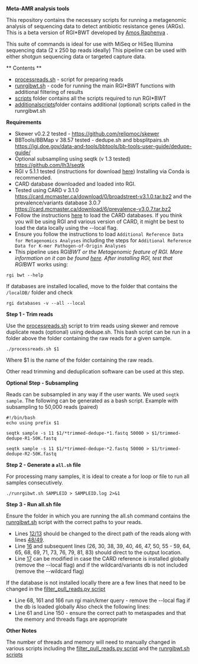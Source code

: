 **Meta-AMR analysis tools**

This repository contains the necessary scripts for running a metagenomic analysis of sequencing data to detect antibiotic resistance genes (ARGs). This is a beta version of RGI*BWT developed by [Amos Raphenya](https://github.com/raphenya) . 

This suite of commands is ideal for use with MiSeq or HiSeq Illumina sequencing data (2 x 250 bp reads ideally)
This pipeline can be used with either shotgun sequencing data or targeted capture data. 

** Contents **
- [processreads.sh](meta-tools/processreads.sh) - script for preparing reads
- [runrgibwt.sh](meta-tools/runrgibwt.sh) - code for running the main RGI*BWT functions with additional filtering of results 
- [scripts](meta-tools/scripts) folder contains all the scripts required to run RGI*BWT
- [additionalscripts](meta-tools/additionalscripts)folder contains additional (optional) scripts called in the runrgibwt.sh 


**Requirements**

- Skewer v0.2.2 tested - https://github.com/relipmoc/skewer 
- BBTools/BBMap v 38.57 tested - dedupe.sh and bbsplitpairs.sh https://jgi.doe.gov/data-and-tools/bbtools/bb-tools-user-guide/dedupe-guide/ 
- Optional subsampling using seqtk (v 1.3 tested) https://github.com/lh3/seqtk
- RGI v 5.1.1 tested (instructions for download [here](https://github.com/arpcard/rgi)) Installing via Conda is recommended. 
- CARD database downloaded and loaded into RGI. 
-   Tested using CARD v 3.1.0 https://card.mcmaster.ca/download/0/broadstreet-v3.1.0.tar.bz2 and the prevalence/variants database 3.0.7 https://card.mcmaster.ca/download/6/prevalence-v3.0.7.tar.bz2 
- Follow the instructions [here](https://github.com/arpcard/rgi#id42) to load the CARD databases. If you think you will be using RGI and various version of CARD, it might be best to load the data locally using the --local flag. 
- Ensure you follow the instructions to load `Additional Reference Data for Metagenomics Analyses` including the steps for `Additional Reference Data for K-mer Pathogen-of-Origin Analyses`
- This pipeline uses RGI*BWT or the Metagenomic feature of RGI. More information on it can be found [here](https://github.com/arpcard/rgi#id51). After installing RGI, test that RGI*BWT works using: 
```
rgi bwt --help
```
If databases are installed localled, move to the folder that contains the `/localDB/` folder and check
```
rgi databases -v --all --local
```

**Step 1 - Trim reads**

Use the [processreads.sh](meta-tools/processreads.sh) script to trim reads using skewer and remove duplicate reads (optional) using dedupe.sh. 
This bash script can be run in a folder above the folder containing the raw reads for a given sample. 

```
./processreads.sh $1
``` 

Where $1 is the name of the folder containing the raw reads. 

Other read trimming and deduplication software can be used at this step. 

**Optional Step - Subsampling**

Reads can be subsampled in any way if the user wants. We used `seqtk sample`. The following can be generated as a bash script. Example with subsampling to 50,000 reads (paired)

```
#!/bin/bash
echo using prefix $1
 
seqtk sample -s 11 $1/*trimmed-dedupe-*1.fastq 50000 > $1/trimmed-dedupe-R1-50K.fastq

seqtk sample -s 11 $1/*trimmed-dedupe-*2.fastq 50000 > $1/trimmed-dedupe-R2-50K.fastq
```

**Step 2 - Generate a `all.sh` file**

For processing many samples, it is ideal to create a for loop or file to run all samples consecutively. 

```
./runrgibwt.sh SAMPLEID > SAMPLEID.log 2>&1
```

**Step 3 - Run all.sh file**

Ensure the folder in which you are running the all.sh command contains the [runrgibwt.sh](meta-tools/runrgibwt.sh) script with the correct paths to your reads. 

- Lines [12/13](meta-tools/runrgibwt.sh#L12) should be changed to the direct path of the reads along with lines [48/49](meta-tools/runrgibwt.sh#L48). 
- Line [16](meta-tools/runrgibwt.sh#L16) and subsequent lines (26, 30, 38, 39, 40, 46, 47, 50, 55 - 59, 64, 65, 68, 69, 71, 73, 76, 79, 81, 83) should direct to the output location. 
- Line [17](meta-tools/runrgibwt.sh#L17) can be modified in case the CARD reference is installed globally (remove the --local flag) and if the wildcard/variants db is not included (remove the --wildcard flag)

If the database is not installed locally there are a few lines that need to be changed in the [filter_pull_reads.py script](meta-tools/scripts/filter_pull_reads.py)

- Line 68, 161 and 166 run rgi main/kmer query - remove the --local flag if the db is loaded globally
Also check the following lines: 
- Line 61 and Line 150 - ensure the correct path to metaspades and that the memory and threads flags are appropriate


**Other Notes**

The number of threads and memory will need to manually changed in various scripts including the [filter_pull_reads.py script](meta-tools/scripts/filter_pull_reads.py) and the [runrgibwt.sh scripts](meta-tools/runrgibwt.sh)




